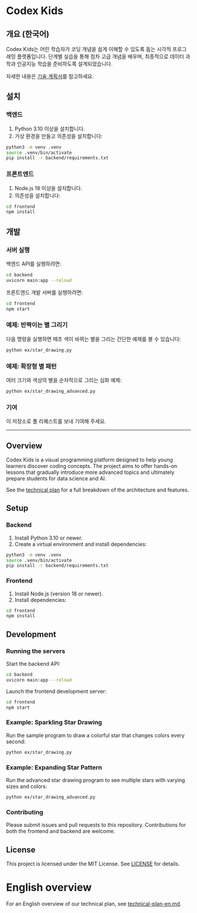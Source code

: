 # Codex Kids

## 개요 (한국어)

Codex Kids는 어린 학습자가 코딩 개념을 쉽게 이해할 수 있도록 돕는 시각적 프로그래밍 플랫폼입니다. 단계별 실습을 통해 점차 고급 개념을 배우며, 최종적으로 데이터 과학과 인공지능 학습을 준비하도록 설계되었습니다.

자세한 내용은 [기술 계획서](docs/code-kids-technical-plan-kor.md)를 참고하세요.

## 설치

### 백엔드

1. Python 3.10 이상을 설치합니다.
2. 가상 환경을 만들고 의존성을 설치합니다:

```bash
python3 -m venv .venv
source .venv/bin/activate
pip install -r backend/requirements.txt
```

### 프론트엔드

1. Node.js 18 이상을 설치합니다.
2. 의존성을 설치합니다:

```bash
cd frontend
npm install
```

## 개발

### 서버 실행

백엔드 API를 실행하려면:

```bash
cd backend
uvicorn main:app --reload
```

프론트엔드 개발 서버를 실행하려면:

```bash
cd frontend
npm start
```

### 예제: 반짝이는 별 그리기

다음 명령을 실행하면 매초 색이 바뀌는 별을 그리는 간단한 예제를 볼 수 있습니다:

```bash
python ex/star_drawing.py
```

### 예제: 확장형 별 패턴

여러 크기와 색상의 별을 순차적으로 그리는 심화 예제:

```bash
python ex/star_drawing_advanced.py
```

### 기여

이 저장소로 풀 리퀘스트를 보내 기여해 주세요.

---

## Overview

Codex Kids is a visual programming platform designed to help young learners discover coding concepts. The project aims to offer hands-on lessons that gradually introduce more advanced topics and ultimately prepare students for data science and AI.

See the [technical plan](docs/code-kids-technical-plan-kor.md) for a full breakdown of the architecture and features.

## Setup

### Backend

1. Install Python 3.10 or newer.
2. Create a virtual environment and install dependencies:

```bash
python3 -m venv .venv
source .venv/bin/activate
pip install -r backend/requirements.txt
```

### Frontend

1. Install Node.js (version 18 or newer).
2. Install dependencies:

```bash
cd frontend
npm install
```

## Development

### Running the servers

Start the backend API:

```bash
cd backend
uvicorn main:app --reload
```

Launch the frontend development server:

```bash
cd frontend
npm start
```

### Example: Sparkling Star Drawing

Run the sample program to draw a colorful star that changes colors every second:

```bash
python ex/star_drawing.py
```

### Example: Expanding Star Pattern

Run the advanced star drawing program to see multiple stars with varying sizes and colors:

```bash
python ex/star_drawing_advanced.py
```

### Contributing

Please submit issues and pull requests to this repository. Contributions for both the frontend and backend are welcome.


## License

This project is licensed under the MIT License. See [LICENSE](LICENSE) for details.

# English overview

For an English overview of our technical plan, see [technical-plan-en.md](docs/technical-plan-en.md).
